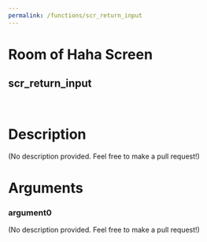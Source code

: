 ```yaml
---
permalink: /functions/scr_return_input
---
```

# Room of Haha Screen  
## scr_return_input  
&nbsp;  
# Description  
(No description provided. Feel free to make a pull request!) 
&nbsp;  
# Arguments
### argument0
(No description provided. Feel free to make a pull request!)
&nbsp;  


